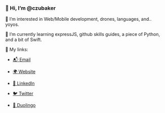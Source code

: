### 👋 Hi, I’m @czubaker
👀 I’m interested in Web/Mobile development, drones, languages, and.. yoyos.

🌱 I’m currently learning expressJS, github skills guides, a piece of Python, and a bit of Swift.

🔗 My links:

- [📬 Email](mailto:czubaker@gmail.com)

- [🌍 Website](https://google.com/)

- [💼 LinkedIn](https://linkedin.com/in/czubaker)

- [🐦 Twitter](https://twitter.com/czubaker)

- [🦉 Duolingo](https://www.duolingo.com/profile/Czubaker?via=share_profile)







<!---
czubaker/czubaker is a ✨ special ✨ repository because its `README.md` (this file) appears on your GitHub profile.
You can click the Preview link to take a look at your changes.
--->
